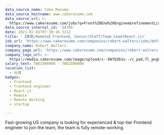 ```yaml
---
data_source_name: Cake Resume
data_source_hostname: www.cakeresume.com
data_source_url: >-
  https://www.cakeresume.com/jobs?q=Front%20End%20Enginee&refinementList%5Blang_name%5D%5B0%5D=English&refinementList%5Bsalary_type%5D=per_year&range%5Bsalary_range%5D%5Bmin%5D=1000000
data_source_internal_id: '24791'
date: 2021-02-01T07:30:16.321Z
title: '【美商/Remote】Frontend, Senior/Staff/Team Lead(React.js)'
job_url: 'https://www.cakeresume.com/companies/robert-walters/jobs/bdfa0f'
company_name: Robert Walters
company_page_url: 'https://www.cakeresume.com/companies/robert-walters'
company_logo_url: >-
  https://media.cakeresume.com/image/upload/s--EW7Edb1u--/c_pad,fl_png8,h_200,w_200/v1600053194/xc6aglyvacjd8nwbof70.png
salary_text: TWD1500000 - TWD2500000
location_list:
  - 台灣
badges:
  - Frontend
  - frontend engineer
  - React.js
  - Remote
  - Remote Working
  - startup

---
```


Fast-growing US company is looking for experienced & top-tier Frontend engineer to join the team, the team is fully remote-working.